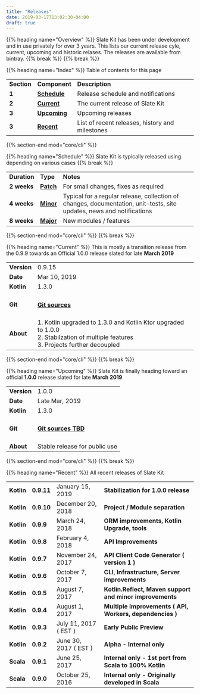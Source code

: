 ```yaml
---
title: "Releases"
date: 2019-03-17T13:02:30-04:00
draft: true
---
```


{{% heading name="Overview" %}}
Slate Kit has been under development and in use privately for over 3 years. This lists our current release cyle, current, upcoming and historic relases.
The releases are available from bintray.
{{% break %}}
{{% break %}}

{{% heading name="Index" %}}
Table of contents for this page
<table class="table table-bordered table-striped">
    <tr>
        <td><strong>Section</strong></td>
        <td><strong>Component</strong></td>
        <td><strong>Description</strong></td>
    </tr>
    <tr>
        <td><strong>1</strong></td>
        <td><strong><a class="url-ch" href="core/cli#status">Schedule</a></strong></td>
        <td>Release schedule and notifications</td>
    </tr>
    <tr>
        <td><strong>2</strong></td>
        <td><strong><a class="url-ch" href="core/cli#install">Current</a></strong></td>
        <td>The current release of Slate Kit</td>
    </tr>
    <tr>
        <td><strong>3</strong></td>
        <td><strong><a class="url-ch" href="core/cli#requires">Upcoming</a></strong></td>
        <td>Upcoming releases</td>
    </tr>
    <tr>
        <td><strong>3</strong></td>
        <td><strong><a class="url-ch" href="core/cli#requires">Recent</a></strong></td>
        <td>List of recent releases, history and milestones</td>
    </tr>
</table>
{{% section-end mod="core/cli" %}}


{{% heading name="Schedule" %}}
Slate Kit is typically released using depending on various cases
{{% break %}}
<table class="table table-bordered table-striped">
    <tr>
        <td><strong>Duration</strong></td>
        <td><strong>Type</strong></td>
        <td><strong>Notes</strong></td>
    </tr>
    <tr>
        <td><strong>2 weeks</strong></td>
        <td><strong><a class="url-ch" href="core/cli#status">Patch</a></strong></td>
        <td>For small changes, fixes as required</td>
    </tr>
    <tr>
        <td><strong>4 weeks</strong></td>
        <td><strong><a class="url-ch" href="core/cli#install">Minor</a></strong></td>
        <td>Typical for a regular release, collection of changes, documentation, unit-tests, site updates, news and notifications</td>
    </tr>
    <tr>
        <td><strong>8 weeks</strong></td>
        <td><strong><a class="url-ch" href="core/cli#requires">Major</a></strong></td>
        <td>New modules / features</td>
    </tr>
</table>
{{% section-end mod="core/cli" %}}
{{% break %}}

{{% heading name="Current" %}}
This is mostly a transition release from the 0.9.9 towards an Official 1.0.0 release slated for late <strong>March 2019</strong>
<div id="release_kotlin_0_9_9" class="row">
    <div class="col-md-12">
        <div class="thumbnail">
            <div class="caption">
                <table class="table table-bordered table-striped">
                    <tr>
                        <td><strong>Version</strong></td>
                        <td>0.9.15</td>
                    </tr>
                    <tr>
                        <td><strong>Date</strong></td>
                        <td>Mar 10, 2019</td>
                    </tr>
                    <tr>
                        <td><strong>Kotlin</strong></td>
                        <td>1.3.0</td>
                    </tr>               
                    <tr>
                        <td><strong>Git</strong></td>
                        <td>
                            <h4><a class="url-ch" href="https://github.com/code-helix/slatekit/releases/tag/slatekit_0_9_15
">Git sources</a></h4>
                        </td>
                    </tr>
                    <tr>
                        <td><strong>About</strong></td>
                        <td>1. Kotlin upgraded to 1.3.0 and Kotlin Ktor upgraded to 1.0.0
                        <br/>2. Stabilzation of multiple features
                        <br/>3. Projects further decoupled
                        </td>
                    </tr>
                </table>
            </div>
        </div>
    </div>
</div>
{{% section-end mod="core/cli" %}}
{{% break %}}


{{% heading name="Upcoming" %}}
Slate Kit is finally heading toward an official <strong>1.0.0</strong> release slated for late <strong>March 2019</strong>
<div id="release_kotlin_1_0_0" class="row">
    <div class="col-md-12">
        <div class="thumbnail">
            <div class="caption">
                <table class="table table-bordered table-striped">
                    <tr>
                        <td><strong>Version</strong></td>
                        <td>1.0.0</td>
                    </tr>
                    <tr>
                        <td><strong>Date</strong></td>
                        <td>Late Mar, 2019</td>
                    </tr>
                    <tr>
                        <td><strong>Kotlin</strong></td>
                        <td>1.3.0</td>
                    </tr>               
                    <tr>
                        <td><strong>Git</strong></td>
                        <td>
                            <h4><a class="url-ch" href="
">Git sources TBD</a></h4>
                        </td>
                    </tr>
                    <tr>
                        <td><strong>About</strong></td>
                        <td>Stable release for public use
                        </td>
                    </tr>
                </table>
            </div>
        </div>
    </div>
</div>
{{% section-end mod="core/cli" %}}
{{% break %}}


{{% heading name="Recent" %}}
All recent releases of Slate Kit
<table class="table table-bordered table-striped">
    <tr>
        <td><strong>Kotlin</strong></td>
        <td><strong>0.9.11</a></strong></td>
        <td>January 15, 2019</td>
        <td><strong>Stabilization for 1.0.0 release</strong></td>
    </tr>
    <tr>
        <td><strong>Kotlin</strong></td>
        <td><strong>0.9.10</a></strong></td>
        <td>December 20, 2018</td>
        <td><strong>Project / Module separation</strong></td>
    </tr>
    <tr>
        <td><strong>Kotlin</strong></td>
        <td><strong>0.9.9</a></strong></td>
        <td>March 24, 2018</td>
        <td><strong>ORM improvements, Kotlin Upgrade, tools</strong></td>
    </tr>
    <tr>
        <td><strong>Kotlin</strong></td>
        <td><strong>0.9.8</strong></td>
        <td>February 4, 2018</td>
        <td><strong>API Improvements</strong></td>
    </tr>
    <tr>
        <td><strong>Kotlin</strong></td>
        <td><strong>0.9.7</strong></td>
        <td>November 24, 2017</td>
        <td><strong>API Client Code Generator ( version 1 )</strong></td>
    </tr>
    <tr>
        <td><strong>Kotlin</strong></td>
        <td><strong>0.9.6</strong></td>
        <td>October 7, 2017</td>
        <td><strong>CLI, Infrastructure, Server improvements</strong></td>
    </tr>
    <tr>
        <td><strong>Kotlin</strong></td>
        <td><strong>0.9.5</strong></td>
        <td>August 7, 2017</td>
        <td><strong>Kotlin.Reflect, Maven support and minor improvements</strong></td>
    </tr>
    <tr>
        <td><strong>Kotlin</strong></td>
        <td><strong>0.9.4</td>
        <td>August 1, 2017</td>
        <td><strong>Multiple improvements ( API, Workers, dependencies )</strong></td>
    </tr>
    <tr>
        <td><strong>Kotlin</strong></td>
        <td><strong>0.9.3</strong></td>
        <td>July 11, 2017 ( EST )</td>
        <td><strong>Early Public Preview</strong></td>
    </tr>
    <tr>
        <td><strong>Kotlin</strong></td>
        <td><strong>0.9.2</strong></td>
        <td>June 30, 2017 ( EST )</td>
        <td><strong>Alpha - Internal only</strong></td>
    </tr>
    <tr>
        <td><strong>Scala</strong></td>
        <td><strong>0.9.1</strong></td>
        <td>June 25, 2017</td>
        <td><strong>Internal only - 1st port from Scala to 100% Kotlin</strong></td>
    </tr>
    <tr>
        <td><strong>Scala</strong></td>
        <td><strong>0.9.0</strong></td>
        <td>October 25, 2016</td>
        <td><strong>Internal only - Originally developed in Scala</strong></td>
    </tr>
</table>


